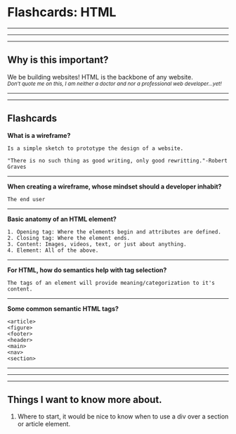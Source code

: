 # Flashcards: HTML

___
___
___

## **Why is this important?**

We be building websites! HTML is the backbone of any website.<br> 
*<sub>Don't quote me on this, I am neither a doctor and nor a professional web developer...yet!</sub>*

___
___

## Flashcards

**What is a wireframe?**
```
Is a simple sketch to prototype the design of a website.

"There is no such thing as good writing, only good rewritting."-Robert Graves
```

___
**When creating a wireframe, whose mindset should a developer inhabit?**
```
The end user
```

___
**Basic anatomy of an HTML element?**
```
1. Opening tag: Where the elements begin and attributes are defined.
2. Closing tag: Where the element ends.
3. Content: Images, videos, text, or just about anything.
4. Element: All of the above.
```

___
**For HTML, how do semantics help with tag selection?**
```
The tags of an element will provide meaning/categorization to it's content.
```

___
**Some common semantic HTML tags?**
```
<article>
<figure>
<footer>
<header>
<main>
<nav>
<section>
```

___
___
___

## Things I want to know more about.

1. Where to start, it would be nice to know when to use a div over a section or article element.

